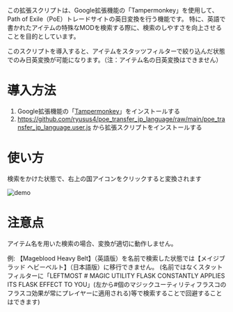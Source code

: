 この拡張スクリプトは、Google拡張機能の「Tampermonkey」を使用して、Path of Exile（PoE）トレードサイトの英日変換を行う機能です。
特に、英語で書かれたアイテムの特殊なMODを検索する際に、検索のしやすさを向上させることを目的としています。

このスクリプトを導入すると、アイテムをスタッツフィルターで絞り込んだ状態でのみ日英変換が可能になります。（注：アイテム名の日英変換はできません）

# 導入方法
1. Google拡張機能の「[Tampermonkey](https://chromewebstore.google.com/detail/tampermonkey/dhdgffkkebhmkfjojejmpbldmpobfkfo?hl=ja)」をインストールする
2. https://github.com/ryusus4/poe_transfer_jp_language/raw/main/poe_transfer_jp_language.user.js から拡張スクリプトをインストールする

# 使い方
検索をかけた状態で、右上の国アイコンをクリックすると変換されます

![demo](https://gyazo.com/135d9d9f8aeacaf6b993fa0a7047a3f4/raw)

# 注意点
アイテム名を用いた検索の場合、変換が適切に動作しません。

例: 【Mageblood Heavy Belt】（英語版）を名前で検索した状態では【メイジブラッド ヘビーベルト】（日本語版）に移行できません。
(名前ではなくスタットフィルターに「LEFTMOST # MAGIC UTILITY FLASK CONSTANTLY APPLIES ITS FLASK EFFECT TO YOU」(左から#個のマジックユーティリティフラスコのフラスコ効果が常にプレイヤーに適用される)等で検索することで回避することはできます)
